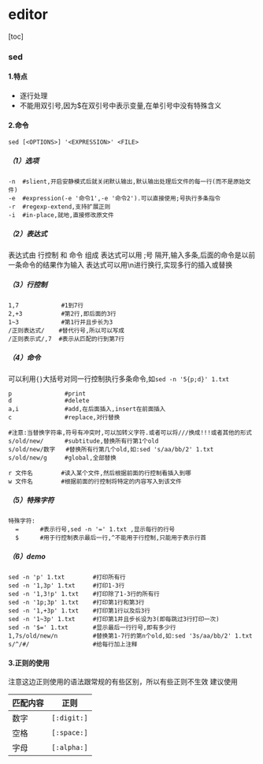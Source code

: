 # editor

[toc]

### sed

#### 1.特点
* 逐行处理
* 不能用双引号,因为$在双引号中表示变量,在单引号中没有特殊含义

#### 2.命令
```shell
sed [<OPTIONS>] '<EXPRESSION>' <FILE>
```

##### （1）选项
```shell
-n  #slient,开启安静模式后就关闭默认输出,默认输出处理后文件的每一行(而不是原始文件)
-e  #expression(-e '命令1',-e '命令2').可以直接使用;号执行多条指令
-r  #regexp-extend,支持扩展正则
-i  #in-place,就地,直接修改原文件
```

##### （2）表达式
表达式由 行控制 和 命令 组成
表达式可以用 ;号 隔开,输入多条,后面的命令是以前一条命令的结果作为输入
表达式可以用\n进行换行,实现多行的插入或替换

##### （3）行控制
```shell
1,7            #1到7行
2,+3           #第2行,即后面的3行
1~3            #第1行并且步长为3
/正则表达式/    #替代行号,所以可以写成
/正则表示式/,7  #表示从匹配的行到第7行
```

##### （4）命令
可以利用`{}`大括号对同一行控制执行多条命令,如`sed -n '5{p;d}' 1.txt`
```shell
p               #print
d               #delete
a,i             #add,在后面插入,insert在前面插入
c               #replace,对行替换

#注意:当替换字符串,符号有冲突时,可以加转义字符.或者可以将///换成!!!或者其他的形式
s/old/new/      #subtitude,替换所有行第1个old
s/old/new/数字   #替换所有行第几个old,如:sed 's/aa/bb/2' 1.txt
s/old/new/g     #global,全部替换

r 文件名        #读入某个文件,然后根据前面的行控制看插入到哪
w 文件名        #根据前面的行控制将特定的内容写入到该文件
```

##### （5）特殊字符
```shell
特殊字符:
  =      #表示行号,sed -n '=' 1.txt ,显示每行的行号
  $      #用于行控制表示最后一行,^不能用于行控制,只能用于表示行首
```

##### （6）demo
```shell
sed -n 'p' 1.txt        #打印所有行
sed -n '1,3p' 1.txt     #打印1-3行
sed -n '1,3!p' 1.txt    #打印除了1-3行的所有行
sed -n '1p;3p' 1.txt    #打印第1行和第3行
sed -n '1,+3p' 1.txt    #打印第1行以及后3行
sed -n '1~3p' 1.txt     #打印第1并且步长设为3(即每跳过3行打印一次)
sed -n '$=' 1.txt       #显示最后一行行号,即有多少行
1,7s/old/new/n          #替换第1-7行的第n个old,如:sed '3s/aa/bb/2' 1.txt
s/^/#/                  #给每行加上注释
```

#### 3.正则的使用
注意这边正则使用的语法跟常规的有些区别，所以有些正则不生效
建议使用

|匹配内容|正则|
|-|-|
|数字|`[:digit:]`|
|空格|`[:space:]`|
|字母|`[:alpha:]`|
